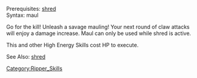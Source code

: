 Prerequisites: [shred](shred "wikilink") </br>Syntax: maul

Go for the kill! Unleash a savage mauling! Your next round of claw
attacks will enjoy a damage increase. Maul can only be used while shred
is active.

This and other High Energy Skills cost HP to execute.

See Also: [shred](shred "wikilink")

[Category:Ripper_Skills](Category:Ripper_Skills "wikilink")
